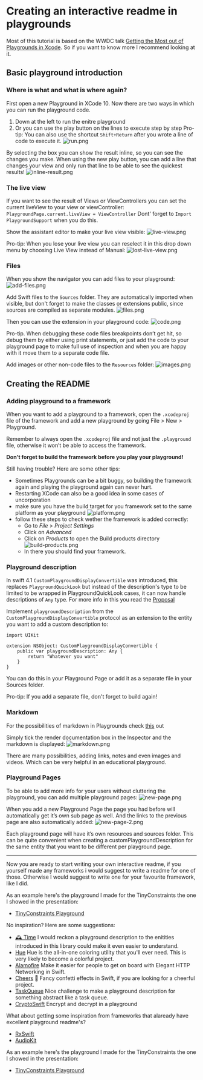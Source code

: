 # Creating an interactive readme in playgrounds
Most of this tutorial is based on the WWDC talk [Getting the Most out of Playgrounds in Xcode](https://developer.apple.com/videos/play/wwdc2018/402/). So if you want to know more I recommend looking at it.

## Basic playground introduction

### Where is what and what is where again?
First open a new Playground in XCode 10. Now there are two ways in which you can run the playground code. 
1.  Down at the left to run the enitre playground
2. Or you can use the play button on the lines to execute step by step
Pro-tip: You can also use the shortcut `Shift+Return` after you wrote a line of code to execute it.
![run.png](run.png)

By selecting the box you can show the result inline, so you can see the changes you make. When using the new play button, you can add a line that changes your view and only run that line to be able to see the quickest results!
![inline-result.png](inline-result.png)

### The live view
If you want to see the result of Views or ViewControllers you can set the current liveView to your view or viewController:
`PlaygroundPage.current.liveView = ViewController`
Dont' forget to `Import PlaygroundSupport` when you do this.

Show the assistant editor to make your live view visible:
![live-view.png](live-view.png)

Pro-tip: When you lose your live view you can reselect it in this drop down menu by choosing Live View instead of Manual:
![lost-live-view.png](lost-live-view.png)

### Files
When you show the navigator you can add files to your playground:
![add-files.png](add-files.png)

Add Swift files to the `Sources` folder. They are automatically imported when visible, but don't forget to make the classes or extensions public, since sources are compiled as separate modules. 
![files.png](files.png)

Then you can use the extension in your playground code:
![code.png](code.png)

Pro-tip. When debugging these code files breakpoints don’t get hit, so debug them by either using print statements, or just add the code to your playground page to make full use of inspection and when you are happy with it move them to a separate code file.

Add images or other non-code files to the `Resources` folder:
![images.png](images.png)

## Creating the README

### Adding playground to a framework

When you want to add a playground to a framework, open the `.xcodeproj` file of the framework and add a new playground by going File > New > Playground.

Remember to always open the  `.xcodeproj`  file and not just the `.playground` file, otherwise it won’t be able to access the framework.

**Don't forget to build the framework before you play your playground!**

Still having trouble? Here are some other tips:
- Sometimes Playgrounds can be a bit buggy, so building the framework again and playing the playground again can never hurt. 
- Restarting XCode can also be a good idea in some cases of uncorporation
- make sure you have the build target for you framework set to the same platform as your playground
![platform.png](platform.png)
- follow these steps to check wether the framework is added correctly:
    * Go to *File* > *Project Settings*
    * Click on *Advanced*
    * Click on *Products* to open the Build products directory
    ![build-products.png](build-products.png)
    * In there you should find your framework.

### Playground description

In swift 4.1 `CustomPlaygroundDisplayConvertible` was introduced, this replaces `PlaygroundQuickLook` but instead of the description's type to be limited to be wrapped in PlaygroundQuickLook cases, it can now handle descriptions of `Any` type. For more info in this you read the [Proposal](https://github.com/apple/swift-evolution/blob/master/proposals/0198-playground-quicklook-api-revamp.md)

Implement `playgroundDescription` from the `CustomPlaygroundDisplayConvertible` protocol as an extension to the entity you want to add a custom description to:

```
import UIKit

extension NSObject: CustomPlaygroundDisplayConvertible {
    public var playgroundDescription: Any {
        return "Whatever you want"
    }
}
```
You can do this in your Playground Page or add it as a separate file in your Sources folder.

Pro-tip: If you add a separate file, don't forget to build again!

### Markdown

For the possibilities of markdown in Playgrounds check [this](https://developer.apple.com/library/archive/documentation/Xcode/Reference/xcode_markup_formatting_ref/index.html) out

Simply tick the render documentation box in the Inspector and the markdown is displayed:
![markdown.png](markdown.png)

There are many possibilities, adding links, notes and even images and videos. Which can be very helpful in an educational playground.

### Playground Pages

To be able to add more info for your users without cluttering the playground, you can add multiple playground pages:
![new-page.png](new-page.png)

When you add a new Playground Page the page you had before will automatically get it’s own sub page as well. And the links to the previous page are also automatically added:
![new-page-2.png](new-page-2.png)

Each playground page will have it’s own resources and sources folder. This can be quite convenient when creating a customPlaygroundDescription for the same entity that you want to be different per playground page.

---

Now you are ready to start writing your own interactive readme, if you yourself made any frameworks i would suggest to write a readme for one of those. Otherwise I would suggest to write one for your favourite framework, like I did. 

As an example here's the playground I made for the TinyConstraints the one I showed in the presentation:
- [TinyConstraints Playground](https://github.com/marijnschilling/TinyConstraints)

No inspiration? Here are some suggestions:
- [🕰 Time](https://github.com/dreymonde/Time?utm_source=mybridge&utm_medium=blog&utm_campaign=read_more) I would reckon a playground description to the enitities introduced in this library could make it even easier to understand.
- [Hue](https://github.com/hyperoslo/Hue) Hue is the all-in-one coloring utility that you'll ever need. This is very likely to become a colorful project.
- [Alamofire](https://github.com/Alamofire/Alamofire) Make it easier for people to get on board with Elegant HTTP Networking in Swift.
- [Cheers](https://github.com/hyperoslo/Cheers) 🎊 Fancy confetti effects in Swift, if you are looking for a cheerful project.
- [TaskQueue](https://github.com/icanzilb/TaskQueue) Nice challenge to make a playground description for something abstract like a task queue.
- [CryptoSwift](https://github.com/krzyzanowskim/CryptoSwift) Encrypt and decrypt in a playground

What about getting some inspiration from frameworks that alaready have excellent playground readme's?
- [RxSwift](https://github.com/ReactiveX/RxSwift/blob/master/Documentation/GettingStarted.md#playgrounds) 
- [AudioKit](https://github.com/audiokit/AudioKit) 

As an example here's the playground I made for the TinyConstraints the one I showed in the presentation:
- [TinyConstraints Playground](https://github.com/marijnschilling/TinyConstraints)
